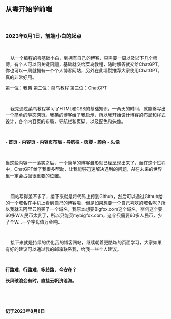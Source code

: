 ## 从零开始学前端

&nbsp;

### 2023年8月1日，前端小白的起点 

&nbsp;

&nbsp;&nbsp;&nbsp;&nbsp;从一个编程的零基础小白，到拥有自己的博客，只需要一周以及以下几个师傅，有个人可以问关键问题，基础就交给菜鸟教程，随时解答就交给ChatGPT，你也可以一周就拥有一个个人博客网站，另外在此墙裂推荐大家使用ChatGPT，真的非常好用。

第一位：我弟
第二位：菜鸟教程
第三位：ChatGPT

&nbsp;

&nbsp;&nbsp;&nbsp;&nbsp;我先通过菜鸟教程学习了HTML和CSS的基础知识，一两天的时间，就能够写出一个简单的静态网页。我弟的博客给了我启示，所以我开始设计博客的布局和样式设计，各个内容页的布局，导航栏和页脚，以及配色和头像。

&nbsp;

**- 首页**
**- 内容页**
**- 内容页布局**
**- 导航栏**
**- 页脚**
**- 颜色**
**- 头像**

&nbsp;

当这些内容一一落实之后，一个简单的博客雏形就已经呈现出来了，而在这个过程中，ChatGPT给了我很多帮助，让我能够迅速解决遇到的问题，AI在未来的世界里一定会占据很重要的位置。

&nbsp;

&nbsp;&nbsp;&nbsp;&nbsp;网站写得差不多了，接下来就是将代码上传到Github，然后可以通过Github给的一个域名在手机上看到自己的博客啦，但是如果想要一个自己喜欢的域名呢？所以我就去阿里云购买了一个域名，我原本想要Bigfox.com这个域名，奈何这个要60多W人民币太贵了，所以只能买mybigfox.com，这个只需要60多人民币，少了个W...一个字母值万金呐...

&nbsp;

&nbsp;&nbsp;&nbsp;&nbsp;接下来就是持续的优化我的博客网站，继续朝着更酷炫的页面学习，大家如果有好的建议可以通过我的邮箱联系我，给我一些个人建议。

&nbsp;

**行路难，行路难，多歧路，今安在？**


**长风破浪会有时，直挂云帆济沧海。**

&nbsp;


&nbsp;

**记于2023年8月8日**

&nbsp;

